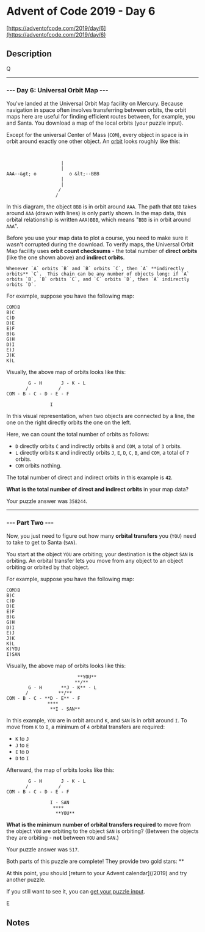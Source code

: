 # Advent of Code 2019 - Day 6

[https://adventofcode.com/2019/day/6](https://adventofcode.com/2019/day/6)

## Description

Q

---

### --- Day 6: Universal Orbit Map ---

You've landed at the Universal Orbit Map facility on Mercury.  Because navigation in space often involves transferring between orbits, the orbit maps here are useful for finding efficient routes between, for example, you and Santa. You download a map of the local orbits (your puzzle input).

Except for the universal Center of Mass (`COM`), every object in space is in orbit around exactly one other object.  An [orbit](https://en.wikipedia.org/wiki/Orbit) looks roughly like this:


```
                  
                   
                    |
                    |
AAA--&gt; o            o &lt;--BBB
                    |
                    |
                   /
                  /

```
In this diagram, the object `BBB` is in orbit around `AAA`. The path that `BBB` takes around `AAA` (drawn with lines) is only partly shown. In the map data, this orbital relationship is written `AAA)BBB`, which means "`BBB` is in orbit around `AAA`".

Before you use your map data to plot a course, you need to make sure it wasn't corrupted during the download.  To verify maps, the Universal Orbit Map facility uses **orbit count checksums** - the total number of **direct orbits** (like the one shown above) and **indirect orbits**.

	Whenever `A` orbits `B` and `B` orbits `C`, then `A` **indirectly orbits** `C`.  This chain can be any number of objects long: if `A` orbits `B`, `B` orbits `C`, and `C` orbits `D`, then `A` indirectly orbits `D`.
<p>For example, suppose you have the following map:


```
COM)B
B)C
C)D
D)E
E)F
B)G
G)H
D)I
E)J
J)K
K)L

```
Visually, the above map of orbits looks like this:


```
        G - H       J - K - L
       /           /
COM - B - C - D - E - F
               
                I

```
In this visual representation, when two objects are connected by a line, the one on the right directly orbits the one on the left.

Here, we can count the total number of orbits as follows:



- `D` directly orbits `C` and indirectly orbits `B` and `COM`, a total of `3` orbits.
- `L` directly orbits `K` and indirectly orbits `J`, `E`, `D`, `C`, `B`, and `COM`, a total of `7` orbits.
- `COM` orbits nothing.

The total number of direct and indirect orbits in this example is **`42`**.

**What is the total number of direct and indirect orbits** in your map data?


Your puzzle answer was `358244`.

---

### --- Part Two ---

Now, you just need to figure out how many **orbital transfers** you (`YOU`) need to take to get to Santa (`SAN`).

You start at the object `YOU` are orbiting; your destination is the object `SAN` is orbiting. An orbital transfer lets you move from any object to an object orbiting or orbited by that object.

For example, suppose you have the following map:


```
COM)B
B)C
C)D
D)E
E)F
B)G
G)H
D)I
E)J
J)K
K)L
K)YOU
I)SAN

```
Visually, the above map of orbits looks like this:


```
                          **YOU**
                         **/**
        G - H       **J - K** - L
       /           **/**
COM - B - C - **D - E** - F
               ****
                **I - SAN**

```
In this example, `YOU` are in orbit around `K`, and `SAN` is in orbit around `I`. To move from `K` to `I`, a minimum of `4` orbital transfers are required:



- `K` to `J`
- `J` to `E`
- `E` to `D`
- `D` to `I`

Afterward, the map of orbits looks like this:


```
        G - H       J - K - L
       /           /
COM - B - C - D - E - F
               
                I - SAN
                 ****
                  **YOU**

```
**What is the minimum number of orbital transfers required** to move from the object `YOU` are orbiting to the object `SAN` is orbiting? (Between the objects they are orbiting - **not** between `YOU` and `SAN`.)


Your puzzle answer was `517`.
<p class="day-success">Both parts of this puzzle are complete! They provide two gold stars: **</p>
At this point, you should [return to your Advent calendar](/2019) and try another puzzle.

If you still want to see it, you can [get your puzzle input](6/input).

E
## Notes



